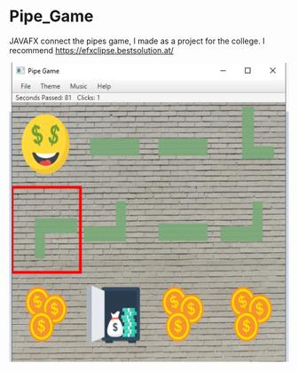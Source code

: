 # Pipe_Game
JAVAFX connect the pipes game, I made as a project for the college.
I recommend https://efxclipse.bestsolution.at/


![alt text](https://github.com/avihu2929/Pipe_Game/blob/master/example.png)
